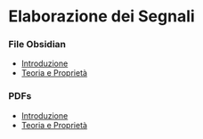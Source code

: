 # Elaborazione dei Segnali

### File Obsidian
- [Introduzione](Introduzione.md)
- [Teoria e Proprietà](Teoria%20e%20Proprietà.md)
### PDFs
- [Introduzione](pdf/Introduzione.pdf)
- [Teoria e Proprietà](pdf/Teoria%20e%20Proprietà.pdf)
